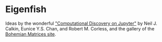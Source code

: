 # Eigenfish
Ideas by the wonderful ["Computational Discovery on Jupyter"](https://computational-discovery-on-jupyter.github.io/Computational-Discovery-on-Jupyter/index.html) by Neil J. Calkin, Eunice Y.S. Chan, and Robert M. Corless, and the gallery of the [Bohemian Matrices site](http://bohemianmatrices.com).
